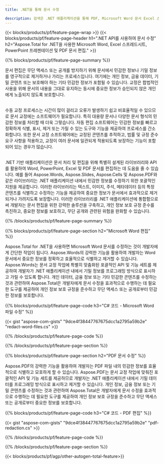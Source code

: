 ```yaml
---
title: .NET을 통해 문서 수정 

description: 검색은 .NET 애플리케이션을 통해 PDF, Microsoft Word 문서 Excel 스프레드시트 및 PowerPoint 프리젠테이션 데이터를 대체합니다. C# 코드가 나열됨
---
```


{{< blocks/products/pf/feature-page-wrap >}}
{{< blocks/products/pf/feature-page-header h1=".NET API를 사용하여 문서 수정" h2="Aspose.Total for .NET을 사용한 Microsoft Word, Excel 스프레드시트, PowerPoint 프레젠테이션 및 PDF 문서 편집." >}}

{{% blocks/products/pf/feature-page-summary %}}

문서 편집은 무단 액세스 또는 공개를 방지하기 위해 문서에서 민감한 정보나 기밀 정보를 영구적으로 제거하거나 가리는 프로세스입니다. 여기에는 개인 정보, 금융 데이터, 기밀 콘텐츠 또는 보호해야 하는 기타 민감한 정보가 포함될 수 있습니다. 교정은 합법적인 사용을 위해 문서의 내용을 그대로 유지하는 동시에 중요한 정보가 승인되지 않은 개인에게 노출되지 않도록 보호합니다. <br /><br />

수동 교정 프로세스는 시간이 많이 걸리고 오류가 발생하기 쉽고 비효율적일 수 있으므로 문서 교정에는 소프트웨어가 필요합니다. 특히 대용량 문서나 다양한 문서 형식의 민감한 정보를 처리할 때 더욱 그렇습니다. 자동 편집 소프트웨어는 민감한 정보를 빠르고 정확하게 식별, 표시, 제거 또는 가릴 수 있는 도구와 기능을 제공하여 프로세스를 간소화합니다. 또한 문서 교정 소프트웨어에는 교정된 콘텐츠를 추적하고, 법률 및 규정 준수 요구 사항을 적용하고, 교정이 여러 문서에 일관되게 적용되도록 보장하는 기능이 포함되어 있는 경우가 많습니다.<br /><br />

.NET 기반 애플리케이션은 문서 처리 및 편집을 위해 특별히 설계된 라이브러리와 API를 활용하여 Word, PowerPoint, Excel 및 PDF 문서를 편집하는 데 도움을 줄 수 있습니다. 예를 들어 Aspose.Words, Aspose.Slides, Aspose.Cells 및 Aspose.PDF와 같은 라이브러리는 .NET 애플리케이션 내에서 민감한 정보를 수정하기 위한 포괄적인 지원을 제공합니다. 이러한 라이브러리는 텍스트, 이미지, 주석, 메타데이터 등의 특정 콘텐츠를 식별하고 수정하는 기능을 제공하여 중요한 정보가 문서에서 효과적으로 제거되거나 가려지도록 보장합니다. 이러한 라이브러리를 .NET 애플리케이션에 통합함으로써 개발자는 문서 편집을 위한 강력한 솔루션을 구축하고, 개인 정보 보호 규정 준수를 촉진하고, 중요한 정보를 보호하고, 무단 공개와 관련된 위험을 완화할 수 있습니다.


{{% /blocks/products/pf/feature-page-summary  %}}

{{% blocks/products/pf/feature-page-section  h2="Microsoft Word 편집" %}}

Aspose.Total for .NET을 사용하면 Microsoft Word 문서를 수정하는 것이 개발자에게 간단한 작업이 됩니다. Aspose.Words의 강력한 기능을 활용하여 개발자는 Word 문서에서 중요한 정보를 정확하고 효율적으로 식별하고 제거할 수 있습니다. Aspose.Words는 문서 교정 작업에 특별히 맞춤화된 포괄적인 API 및 기능 세트를 제공하여 개발자가 .NET 애플리케이션 내에서 기밀 정보를 프로그래밍 방식으로 표시하고 가릴 수 있도록 합니다. 개인 데이터, 금융 정보 또는 기타 민감한 콘텐츠를 수정하는 것과 관련하여 Aspose.Total은 개발자에게 문서 수정을 효과적으로 수행하는 데 필요한 도구를 제공하여 개인 정보 보호 규정을 준수하고 무단 액세스 또는 공개로부터 민감한 정보를 보호합니다.

{{% blocks/products/pf/feature-page-code h3="C# 코드 - Microsoft Word 파일 수정" %}}

{{< gist "aspose-com-gists" "9dce4f38447767675dcc1a2795a59b2e" "redact-word-files.cs" >}}

{{% /blocks/products/pf/feature-page-code  %}}

{{% /blocks/products/pf/feature-page-section %}}

{{% blocks/products/pf/feature-page-section  h2="PDF 문서 수정" %}}

Aspose.PDF의 강력한 기능을 활용하여 개발자는 PDF 파일 내의 민감한 정보를 효율적으로 식별하고 모호하게 할 수 있습니다. Aspose.PDF는 문서 교정 작업에 맞춰진 포괄적인 API 및 기능 세트를 제공하므로 개발자는 .NET 애플리케이션 내에서 기밀 데이터를 프로그래밍 방식으로 표시하고 제거할 수 있습니다. 개인 정보, 금융 정보 또는 기밀 콘텐츠를 수정하는 것과 관련하여 Aspose.Total은 개발자에게 문서 수정을 효과적으로 수행하는 데 필요한 도구를 제공하여 개인 정보 보호 규정을 준수하고 무단 액세스 또는 공개로부터 중요한 정보를 보호합니다.

{{% blocks/products/pf/feature-page-code h3="C# 코드 - PDF 편집" %}}

{{< gist "aspose-com-gists" "9dce4f38447767675dcc1a2795a59b2e" "pdf-redaction.cs" >}}

{{% /blocks/products/pf/feature-page-code  %}}

{{% /blocks/products/pf/feature-page-section %}}

{{< blocks/products/pf/agp/other-autogen-total-feature>}}